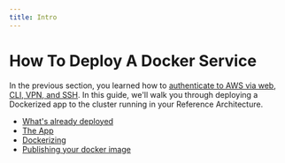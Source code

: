 ```yaml
---
title: Intro
---
```


# How To Deploy A Docker Service

In the previous section, you learned how to [authenticate to AWS via web, CLI, VPN, and SSH](../authenticate/intro). In
this guide, we'll walk you through deploying a Dockerized app to the  cluster running in your Reference
Architecture.

* [What's already deployed](what-is-already-deployed)
* [The App](the-app)
* [Dockerizing](dockerizing)
* [Publishing your docker image](publishing-docker-image)

